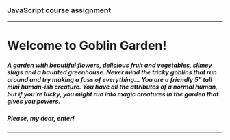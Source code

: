 ### JavaScript course assignment
---
# Welcome to Goblin Garden!


##### A garden with beautiful flowers, delicious fruit and vegetables, slimey slugs and a haunted greenhouse. Never mind the tricky goblins that run around and try making a fuss of everything... You are a friendly 5" tall mini human-ish creature. You have all the attributes of a normal human, but if you're lucky, you might run into magic creatures in the garden that gives you powers.
##### Please, my dear, enter!
---
